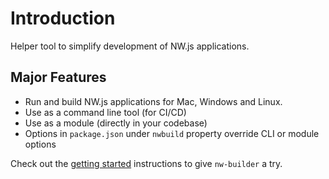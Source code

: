 # Introduction

Helper tool to simplify development of NW.js applications.

## Major Features

- Run and build NW.js applications for Mac, Windows and Linux.
- Use as a command line tool (for CI/CD)
- Use as a module (directly in your codebase)
- Options in `package.json` under `nwbuild` property override CLI or module options

Check out the [getting started](./getting-started) instructions to give `nw-builder` a try.
